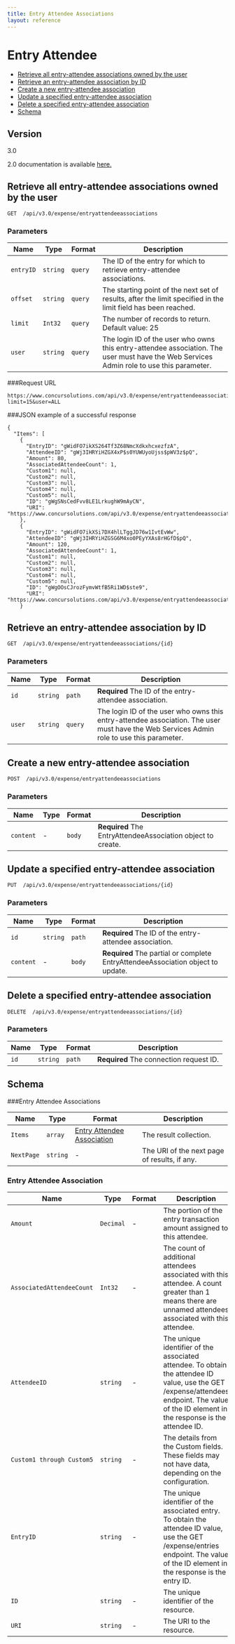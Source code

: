 ```yaml
---
title: Entry Attendee Associations
layout: reference
---
```




# Entry Attendee
* [Retrieve all entry-attendee associations owned by the user](#get)
* [Retrieve an entry-attendee association by ID](#getID)
* [Create a new entry-attendee association](#post)
* [Update a specified entry-attendee association](#put)
* [Delete a specified entry-attendee association](#delete)
* [Schema](#schema)

## Version  

3.0  
  
2.0 documentation is available [here.](/api-reference-deprecated/version-two/expense-entry-attendee/expense-entry-attendee-resource.html)


## <a name="get"></a>Retrieve all entry-attendee associations owned by the user

    GET  /api/v3.0/expense/entryattendeeassociations

        
### Parameters

Name | Type | Format | Description
-----|------|--------|------------			
`entryID`	|	`string`	|	`query`	|	The ID of the entry for which to retrieve entry-attendee associations.
`offset`	|	`string`	|	`query`	|	The starting point of the next set of results, after the limit specified in the limit field has been reached.
`limit`	|	`Int32`	|	`query`	|	The number of records to return. Default value: 25
`user`	|	`string`	|	`query`	|	The login ID of the user who owns this entry-attendee association. The user must have the Web Services Admin role to use this parameter.

###Request URL
```
https://www.concursolutions.com/api/v3.0/expense/entryattendeeassociations?limit=15&user=ALL
```

###JSON example of a successful response
```
{
  "Items": [
    {
      "EntryID": "gWidFO7ikXS264Tf3Z68NmcXdkxhcxezfzA",
      "AttendeeID": "gWj3IHRYiHZGX4xP$s0YUWUyoUjss$pWV3z$pQ",
      "Amount": 80,
      "AssociatedAttendeeCount": 1,
      "Custom1": null,
      "Custom2": null,
      "Custom3": null,
      "Custom4": null,
      "Custom5": null,
      "ID": "gWgSNsCedFvv8LE1LrkughW9mAyCN",
      "URI": "https://www.concursolutions.com/api/v3.0/expense/entryattendeeassociations/gWgSNsCedFvv8LE1LrkughW9mAyCN"
    },
    {
      "EntryID": "gWidFO7ikXSi7DX4hlLTggJD76w1IvtEvWw",
      "AttendeeID": "gWj3IHRYiHZGSG6M4xo0PEyYXAs8rHGfD$pQ",
      "Amount": 120,
      "AssociatedAttendeeCount": 1,
      "Custom1": null,
      "Custom2": null,
      "Custom3": null,
      "Custom4": null,
      "Custom5": null,
      "ID": "gWgOOsCJrozFymvWtfB5Ri1WD$ste9",
      "URI": "https://www.concursolutions.com/api/v3.0/expense/entryattendeeassociations/gWgOOsCJrozFymvWtfB5Ri1WD$ste9"
    }
  ```
## <a name="getID"></a>Retrieve an entry-attendee association by ID

    GET  /api/v3.0/expense/entryattendeeassociations/{id}


### Parameters

Name | Type | Format | Description
-----|------|--------|------------
`id`	|	`string`	|	`path`	|	**Required** The ID of the entry-attendee association.
`user`	|	`string`	|	`query`	|	The login ID of the user who owns this entry-attendee association. The user must have the Web Services Admin role to use this parameter.


## <a name="post"></a>Create a new entry-attendee association

    POST  /api/v3.0/expense/entryattendeeassociations


### Parameters

Name | Type | Format | Description
-----|------|--------|------------
`content`	|	-	|	`body`	|	**Required** The EntryAttendeeAssociation object to create.


## <a name="put"></a>Update a specified entry-attendee association

    PUT  /api/v3.0/expense/entryattendeeassociations/{id}


### Parameters

Name | Type | Format | Description
-----|------|--------|------------
`id`	|	`string`	|	`path`	|	**Required** The ID of the entry-attendee association.
`content`	|	-	|	`body`	|	**Required** The partial or complete EntryAttendeeAssociation object to update.


## <a name="delete"></a>Delete a specified entry-attendee association

    DELETE  /api/v3.0/expense/entryattendeeassociations/{id}


### Parameters

Name | Type | Format | Description
-----|------|--------|------------
`id`|`string`|`path`|**Required** The connection request ID.



## <a name="schema"></a>Schema


###<a name="EntryAttendeeAssociations"></a>Entry Attendee Associations

Name | Type | Format | Description
-----|------|--------|------------
`Items`	|	`array`	|[Entry Attendee Association](#entryattendeeassociation)	|	The result collection.
`NextPage`	|	`string`|	-	|	The URI of the next page of results, if any.


### <a name="entryattendeeassociation"></a>Entry Attendee Association

Name | Type | Format | Description
-----|------|--------|------------
`Amount`	|	`Decimal`	|	-	|	The portion of the entry transaction amount assigned to this attendee.
`AssociatedAttendeeCount`	|	`Int32`	|	-	|	The count of additional attendees associated with this attendee. A count greater than 1 means there are unnamed attendees associated with this attendee.
`AttendeeID`	|	`string`	|	-	|	The unique identifier of the associated attendee. To obtain the attendee ID value, use the GET /expense/attendees endpoint. The value of the ID element in the response is the attendee ID.
`Custom1 through Custom5`	|	`string`	|	-	|	The details from the Custom fields. These fields may not have data, depending on the configuration.
`EntryID`	|	`string`	|	-	|	The unique identifier of the associated entry. To obtain the attendee ID value, use the GET /expense/entries endpoint. The value of the ID element in the response is the entry ID.
`ID`	|	`string`	|	-	|	The unique identifier of the resource.
`URI`	|	`string`	|	-	|	The URI to the resource.

